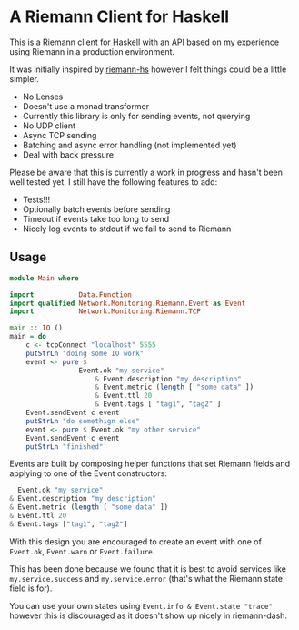 # A Riemann Client for Haskell

This is a Riemann client for Haskell with an API based on my experience using Riemann in a production environment.

It was initially inspired by [riemann-hs](https://github.com/tel/riemann-hs) however I felt things could be a little simpler.

* No Lenses
* Doesn't use a monad transformer
* Currently this library is only for sending events, not querying
* No UDP client
* Async TCP sending
* Batching and async error handling (not implemented yet)
* Deal with back pressure

Please be aware that this is currently a work in progress and hasn't been well tested yet. I still have the following features to add:

* Tests!!!
* Optionally batch events before sending
* Timeout if events take too long to send
* Nicely log events to stdout if we fail to send to Riemann

## Usage

```haskell
module Main where

import           Data.Function
import qualified Network.Monitoring.Riemann.Event as Event
import           Network.Monitoring.Riemann.TCP

main :: IO ()
main = do
    c <- tcpConnect "localhost" 5555
    putStrLn "doing some IO work"
    event <- pure $
                 Event.ok "my service"
                     & Event.description "my description"
                     & Event.metric (length [ "some data" ])
                     & Event.ttl 20
                     & Event.tags [ "tag1", "tag2" ]
    Event.sendEvent c event
    putStrLn "do somethign else"
    event <- pure $ Event.ok "my other service"
    Event.sendEvent c event
    putStrLn "finished"
```

Events are built by composing helper functions that set Riemann fields and applying to one of the Event constructors:

```haskell
  Event.ok "my service"
& Event.description "my description" 
& Event.metric (length [ "some data" ]) 
& Event.ttl 20 
& Event.tags ["tag1", "tag2"] 
```

With this design you are encouraged to create an event with one of `Event.ok`, `Event.warn` or `Event.failure`.

This has been done because we found that it is best to avoid services like `my.service.success` and `my.service.error` (that's what the Riemann state field is for).

You can use your own states using `Event.info & Event.state "trace"` however this is discouraged as it doesn't show up nicely in riemann-dash.
